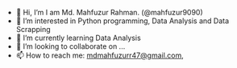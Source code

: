 - 👋 Hi, I’m I am Md. Mahfuzur Rahman. (@mahfuzur9090)
- 👀 I’m interested in Python programming, Data Analysis and Data Scrapping
- 🌱 I’m currently learning Data Analysis
- 💞️ I’m looking to collaborate on ...
- 📫 How to reach me: mdmahfuzurr47@gmail.com, 


<!---
mahfuzur9090/mahfuzur9090 is a ✨ special ✨ repository because its `README.md` (this file) appears on your GitHub profile.
You can click the Preview link to take a look at your changes.
--->
